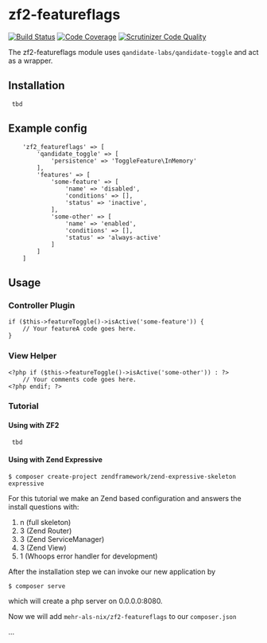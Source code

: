 # zf2-featureflags

[![Build Status](https://scrutinizer-ci.com/g/MehrAlsNix/zf2-featureflags/badges/build.png?b=develop)](https://scrutinizer-ci.com/g/MehrAlsNix/zf2-featureflags/build-status/develop) [![Code Coverage](https://scrutinizer-ci.com/g/MehrAlsNix/zf2-featureflags/badges/coverage.png?b=develop)](https://scrutinizer-ci.com/g/MehrAlsNix/zf2-featureflags/?branch=develop) [![Scrutinizer Code Quality](https://scrutinizer-ci.com/g/MehrAlsNix/zf2-featureflags/badges/quality-score.png?b=develop)](https://scrutinizer-ci.com/g/MehrAlsNix/zf2-featureflags/?branch=develop)

The zf2-featureflags module uses `qandidate-labs/qandidate-toggle` and act as a wrapper.

## Installation

```
 tbd
```

## Example config

```
    'zf2_featureflags' => [
        'qandidate_toggle' => [
            'persistence' => 'ToggleFeature\InMemory'
        ],
        'features' => [
            'some-feature' => [
                'name' => 'disabled',
                'conditions' => [],
                'status' => 'inactive',
            ],
            'some-other' => [
                'name' => 'enabled',
                'conditions' => [],
                'status' => 'always-active'
            ]
        ]
    ]
```

## Usage

### Controller Plugin

```
if ($this->featureToggle()->isActive('some-feature')) {
    // Your featureA code goes here.
}
```

### View Helper

```
<?php if ($this->featureToggle()->isActive('some-other')) : ?>
    // Your comments code goes here.
<?php endif; ?>
```

### Tutorial

#### Using with ZF2

```
 tbd
```

#### Using with Zend Expressive

```
$ composer create-project zendframework/zend-expressive-skeleton expressive
```

For this tutorial we make an Zend based configuration and answers the install questions with:

1. n (full skeleton)
2. 3 (Zend Router)
3. 3 (Zend ServiceManager)
4. 3 (Zend View)
5. 1 (Whoops error handler for development)

After the installation step we can invoke our new application by

```
$ composer serve
```

which will create a php server on 0.0.0.0:8080.

Now we will add `mehr-als-nix/zf2-featureflags` to our `composer.json`

...
